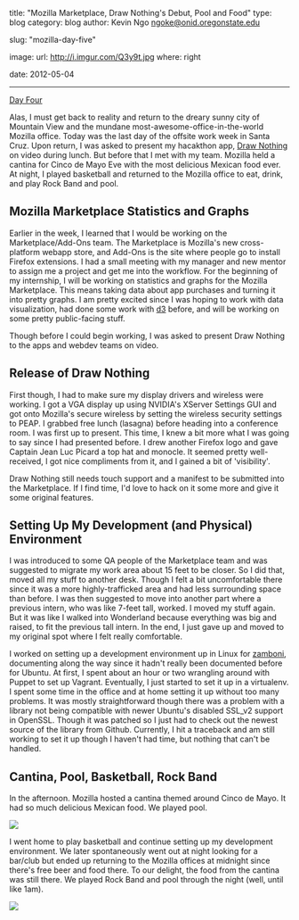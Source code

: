 title: "Mozilla Marketplace, Draw Nothing's Debut, Pool and Food"
type: blog
category: blog
author: Kevin Ngo <ngoke@onid.oregonstate.edu>

slug: "mozilla-day-five"

image:
    url: http://i.imgur.com/Q3y9t.jpg
    where: right

date: 2012-05-04

---

[Day Four](/blog/mozilla-day-four)

Alas, I must get back to reality and return to the dreary sunny city of
Mountain View and the mundane most-awesome-office-in-the-world Mozilla
office.  Today was the last day of the offsite work week in Santa Cruz.
Upon return, I was asked to present my hacakthon app, [Draw
Nothing](http://ngokevin.com/~ngoke/draw_nothing) on video during lunch.
But before that I met with my team. Mozilla held a cantina for Cinco de
Mayo Eve with the most delicious Mexican food ever. At night, I played
basketball and returned to the Mozilla office to eat, drink, and play Rock
Band and pool.

## Mozilla Marketplace Statistics and Graphs

Earlier in the week, I learned that I would be working on the
Marketplace/Add-Ons team. The Marketplace is Mozilla's new cross-platform
webapp store, and Add-Ons is the site where people go to install Firefox
extensions. I had a small meeting with my manager and new mentor to assign
me a project and get me into the workflow. For the beginning of my
internship, I will be working on statistics and graphs for the Mozilla
Marketplace. This means taking data about app purchases and turning it into
pretty graphs. I am pretty excited since I was hoping to work with data
visualization, had done some work with [d3](/blog/d3) before, and will be
working on some pretty public-facing stuff.

Though before I could begin working, I was asked to present Draw Nothing to
the apps and webdev teams on video.

## Release of Draw Nothing

First though, I had to make sure my display drivers and wireless were
working. I got a VGA display up using NVIDIA's XServer Settings GUI and got
onto Mozilla's secure wireless by setting the wireless security settings to
PEAP. I grabbed free lunch (lasagna) before heading into a conference room.
I was first up to present. This time, I knew a bit more what I was going to
say since I had presented before. I drew another Firefox logo and gave
Captain Jean Luc Picard a top hat and monocle. It seemed pretty
well-received, I got nice compliments from it, and I gained a bit of
'visibility'.

Draw Nothing still needs touch support and  a manifest to be submitted into
the Marketplace. If I find time, I'd love to hack on it some more and give
it some original features.

## Setting Up My Development (and Physical) Environment

I was introduced to some QA people of the Marketplace team and was
suggested to migrate my work area about 15 feet to be closer. So I did
that, moved all my stuff to another desk. Though I felt a bit uncomfortable
there since it was a more highly-trafficked area and had less surrounding
space than before. I was then suggested to move into another part where a
previous intern, who was like 7-feet tall, worked. I moved my stuff again.
But it was like I walked into Wonderland because everything was big and
raised, to fit the previous tall intern. In the end, I just gave up and
moved to my original spot where I felt really comfortable.

I worked on setting up a development environment up in Linux for
[zamboni](http://github.com/mozilla/zamboni), documenting along the way
since it hadn't really been documented before for Ubuntu. At first, I spent
about an hour or two wrangling around with Puppet to set up Vagrant.
Eventually, I just started to set it up in a virtualenv. I spent some time
in the office and at home setting it up without too many problems. It was
mostly straightforward though there was a problem with a library not being
compatible with newer Ubuntu's disabled SSL\_v2 support in OpenSSL. Though
it was patched so I just had to check out the newest source of the library
from Github. Currently, I hit a traceback and am still working to set it
up though I haven't had time, but nothing that can't be handled.

## Cantina, Pool, Basketball, Rock Band

In the afternoon. Mozilla hosted a cantina themed around Cinco de Mayo. It
had so much delicious Mexican food. We played pool.

<img src="http://i.imgur.com/cUqOw.jpg" />

I went home to play basketball and continue setting up my development
environment. We later spontaneously went out at night looking for a
bar/club but ended up returning to the Mozilla offices at midnight since
there's free beer and food there. To our delight, the food from the cantina
was still there. We played Rock Band and pool through the night (well,
until like 1am).

<img src="/images/gallery/mozilla-week-one/052_rockband.jpg"/>

